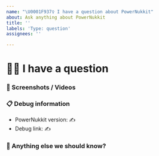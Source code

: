 ```yaml
---
name: "\U0001F937‍♀️ I have a question about PowerNukkit"
about: Ask anything about PowerNukkit
title: ''
labels: 'Type: question'
assignees: ''

---
```


# 🤷‍♀️ I have a question
<!-- 
👉 This template is helpful, but you may erase everything if you can express the issue clearly 
-->
<!-- ✍ Write your question below -->


### 📸 Screenshots / Videos
<!-- ✍ If applicable, add screenshots or a video recording to help explain your problem -->


### 📋 Debug information
<!-- ⚠ This information may help us to give you better answers but they are not required ⚠ -->
<!-- Use the 'debugpaste' command in PowerNukkit -->
<!-- You can get the version from the file name, the 'about' or 'debugpaste' command outputs -->
* PowerNukkit version: ✍
* Debug link: ✍

### 💬 Anything else we should know?
<!-- ✍ This is the perfect place to add any additional details -->

